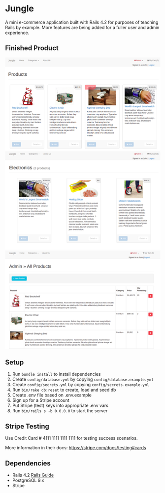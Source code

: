 # Jungle

A mini e-commerce application built with Rails 4.2 for purposes of teaching Rails by example.
More features are being added for a fuller user and admin experience.

## Finished Product
!["Home Page - User - Logged In"](https://github.com/BDeWitt-Cohen/jungle/blob/master/docs/Home%20Page%20-%20Logged%20In.png)
!["Category View - User - Logged In"](https://github.com/BDeWitt-Cohen/jungle/blob/master/docs/Categories%20-%20User.png)
!["Add Products - Admin View"](https://github.com/BDeWitt-Cohen/jungle/blob/master/docs/Add%20Products%20-%20Admin.png)

## Setup

1. Run `bundle install` to install dependencies
2. Create `config/database.yml` by copying `config/database.example.yml`
3. Create `config/secrets.yml` by copying `config/secrets.example.yml`
4. Run `bin/rake db:reset` to create, load and seed db
5. Create .env file based on .env.example
6. Sign up for a Stripe account
7. Put Stripe (test) keys into appropriate .env vars
8. Run `bin/rails s -b 0.0.0.0` to start the server

## Stripe Testing

Use Credit Card # 4111 1111 1111 1111 for testing success scenarios.

More information in their docs: <https://stripe.com/docs/testing#cards>

## Dependencies

* Rails 4.2 [Rails Guide](http://guides.rubyonrails.org/v4.2/)
* PostgreSQL 9.x
* Stripe
